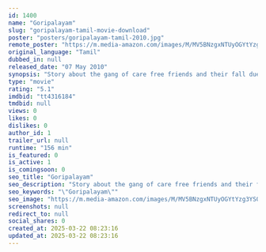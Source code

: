 ```yaml
---
id: 1400
name: "Goripalayam"
slug: "goripalayam-tamil-movie-download"
poster: "posters/goripalayam-tamil-2010.jpg"
remote_poster: "https://m.media-amazon.com/images/M/MV5BNzgxNTUyOGYtYzg3YS00Y2ZiLWFlMTktMmYyYjQxZThkZWZiXkEyXkFqcGdeQXVyMTEzNzg0Mjkx._V1_SX300.jpg"
original_language: "Tamil"
dubbed_in: null
released_date: "07 May 2010"
synopsis: "Story about the gang of care free friends and their fall due to their character"
type: "movie"
rating: "5.1"
imdbid: "tt4316184"
tmdbid: null
views: 0
likes: 0
dislikes: 0
author_id: 1
trailer_url: null
runtime: "156 min"
is_featured: 0
is_active: 1
is_comingsoon: 0
seo_title: "Goripalayam"
seo_description: "Story about the gang of care free friends and their fall due to their character"
seo_keywords: "\"Goripalayam\""
seo_image: "https://m.media-amazon.com/images/M/MV5BNzgxNTUyOGYtYzg3YS00Y2ZiLWFlMTktMmYyYjQxZThkZWZiXkEyXkFqcGdeQXVyMTEzNzg0Mjkx._V1_SX300.jpg"
screenshots: null
redirect_to: null
social_shares: 0
created_at: 2025-03-22 08:23:16
updated_at: 2025-03-22 08:23:16
---
```


